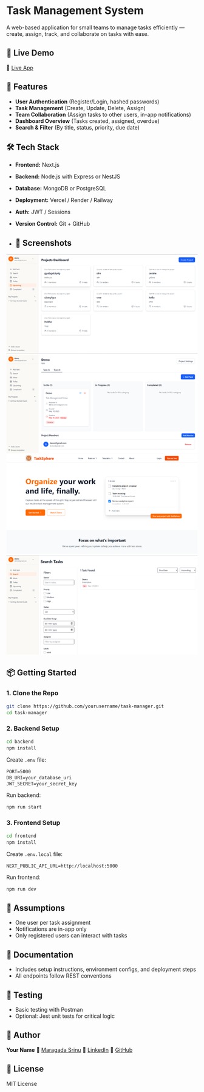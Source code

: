 
# Task Management System

A web-based application for small teams to manage tasks efficiently — create, assign, track, and collaborate on tasks with ease.

## 🚀 Live Demo

🔗 [Live App](https://task-mangement-website.vercel.app/)



## 🔑 Features

- **User Authentication** (Register/Login, hashed passwords)
- **Task Management** (Create, Update, Delete, Assign)
- **Team Collaboration** (Assign tasks to other users, in-app notifications)
- **Dashboard Overview** (Tasks created, assigned, overdue)
- **Search & Filter** (By title, status, priority, due date)

## 🛠️ Tech Stack

- **Frontend:** Next.js
- **Backend:** Node.js with Express or NestJS
- **Database:** MongoDB or PostgreSQL
- **Deployment:** Vercel / Render / Railway
- **Auth:** JWT / Sessions
- **Version Control:** Git + GitHub

- ## 📸 Screenshots

![Dashboard](./screenshots/Dashboard.png)  
![Task View](./screenshots/task-view.png)
![Home Page](./screenshots/HomeePage.png)
![Search Page](./screenshots/Search.png)

## 📦 Getting Started

### 1. Clone the Repo

```bash
git clone https://github.com/yourusername/task-manager.git
cd task-manager
````

### 2. Backend Setup

```bash
cd backend
npm install
```

Create `.env` file:

```
PORT=5000
DB_URI=your_database_uri
JWT_SECRET=your_secret_key
```

Run backend:

```bash
npm run start
```

### 3. Frontend Setup

```bash
cd frontend
npm install
```

Create `.env.local` file:

```
NEXT_PUBLIC_API_URL=http://localhost:5000
```

Run frontend:

```bash
npm run dev
```

## 📌 Assumptions

* One user per task assignment
* Notifications are in-app only
* Only registered users can interact with tasks

## 📄 Documentation

* Includes setup instructions, environment configs, and deployment steps
* All endpoints follow REST conventions

## 🧪 Testing

* Basic testing with Postman
* Optional: Jest unit tests for critical logic

## 👤 Author

**Your Name**
📧 [Maragada Srinu](mailto:srinumaragada@gmail.com.com)
🔗 [LinkedIn](https://www.linkedin.com/in/maragada-srinu/)
🐙 [GitHub](https://github.com/srinumaragada)

## 📃 License

MIT License


